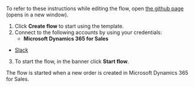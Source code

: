 To refer to these instructions while editing the flow, open [the github page](https://github.com/ot4i/app-connect-templates/tree/main/resources/markdown/Send%20a%20Slack%20message%20when%20a%20new%20order%20is%20created%20in%20Microsoft%20Dynamics_instructions.md) (opens in a new window).

1.	Click **Create flow** to start using the template.
2.	Connect to the following accounts by using your credentials:
    -	**Microsoft Dynamics 365 for Sales** 
   - [Slack](https://ibm.biz/acslack)
3.	To start the flow, in the banner click **Start flow**.

The flow is started when a new order is created in Microsoft Dynamics 365 for Sales.
